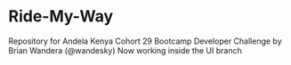 # Ride-My-Way
Repository for Andela Kenya Cohort 29 Bootcamp Developer Challenge by Brian Wandera (@wandesky)
Now working inside the UI branch
